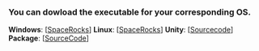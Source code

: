 ### You can dowload the executable for your corresponding OS.

**Windows**: [[SpaceRocks](https://lignitylabs.itch.io/spacerocks/download/eyJpZCI6MjI3NDk1NCwiZXhwaXJlcyI6MTY5NTY4MzU4OX0%3d.OAP0eNmIJPpsRxHDazgtLqff5t8%3d)]
**Linux**: [[SpaceRocks](https://lignitylabs.itch.io/spacerocks/download/eyJpZCI6MjI3NDk1NCwiZXhwaXJlcyI6MTY5NTY4MzU4OX0%3d.OAP0eNmIJPpsRxHDazgtLqff5t8%3d)]
**Unity**: [[Sourcecode](https://github.com/SrIruma/Spacerocks/tree/main/src)]
**Package**: [[SourceCode](spacerocks.unitypackage)]
